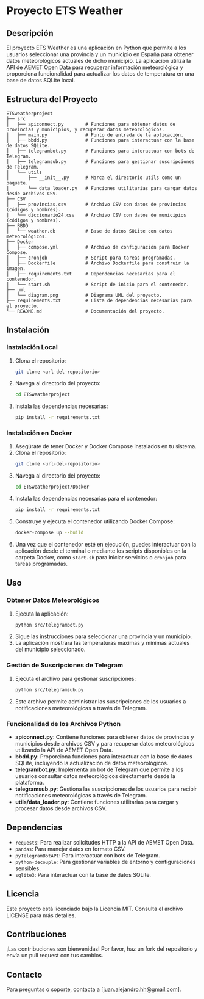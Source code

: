 # Proyecto ETS Weather

## Descripción
El proyecto ETS Weather es una aplicación en Python que permite a los usuarios seleccionar una provincia y un municipio en España para obtener datos meteorológicos actuales de dicho municipio. La aplicación utiliza la API de AEMET Open Data para recuperar información meteorológica y proporciona funcionalidad para actualizar los datos de temperatura en una base de datos SQLite local.

## Estructura del Proyecto
```
ETSweatherproject
├── src
│   ├── apiconnect.py        # Funciones para obtener datos de provincias y municipios, y recuperar datos meteorológicos.
│   ├── main.py              # Punto de entrada de la aplicación.
│   ├── bbdd.py              # Funciones para interactuar con la base de datos SQLite.
│   ├── telegrambot.py       # Funciones para interactuar con bots de Telegram.
│   ├── telegramsub.py       # Funciones para gestionar suscripciones de Telegram.
│   └── utils
│       ├── __init__.py      # Marca el directorio utils como un paquete.
│       └── data_loader.py   # Funciones utilitarias para cargar datos desde archivos CSV.
├── CSV
│   ├── provincias.csv       # Archivo CSV con datos de provincias (códigos y nombres).
│   └── diccionario24.csv    # Archivo CSV con datos de municipios (códigos y nombres).
├── BBDD
│   └── weather.db           # Base de datos SQLite con datos meteorológicos.
├── Docker
│   ├── compose.yml          # Archivo de configuración para Docker Compose.
│   ├── cronjob              # Script para tareas programadas.
│   ├── Dockerfile           # Archivo Dockerfile para construir la imagen.
│   ├── requirements.txt     # Dependencias necesarias para el contenedor.
│   └── start.sh             # Script de inicio para el contenedor.
├── uml
│   └── diagram.png          # Diagrama UML del proyecto.
├── requirements.txt         # Lista de dependencias necesarias para el proyecto.
└── README.md                # Documentación del proyecto.
```

## Instalación
### Instalación Local
1. Clona el repositorio:
   ```bash
   git clone <url-del-repositorio>
   ```
2. Navega al directorio del proyecto:
   ```bash
   cd ETSweatherproject
   ```
3. Instala las dependencias necesarias:
   ```bash
   pip install -r requirements.txt
   ```

### Instalación en Docker
1. Asegúrate de tener Docker y Docker Compose instalados en tu sistema.
2. Clona el repositorio:
   ```bash
   git clone <url-del-repositorio>
   ```
3. Navega al directorio del proyecto:
   ```bash
   cd ETSweatherproject/Docker
   ```
4. Instala las dependencias necesarias para el contenedor:
   ```bash
   pip install -r requirements.txt
   ```
5. Construye y ejecuta el contenedor utilizando Docker Compose:
   ```bash
   docker-compose up --build
   ```
6. Una vez que el contenedor esté en ejecución, puedes interactuar con la aplicación desde el terminal o mediante los scripts disponibles en la carpeta Docker, como `start.sh` para iniciar servicios o `cronjob` para tareas programadas.

## Uso
### Obtener Datos Meteorológicos
1. Ejecuta la aplicación:
   ```bash
   python src/telegrambot.py
   ```
2. Sigue las instrucciones para seleccionar una provincia y un municipio.
3. La aplicación mostrará las temperaturas máximas y mínimas actuales del municipio seleccionado.

### Gestión de Suscripciones de Telegram
1. Ejecuta el archivo para gestionar suscripciones:
   ```bash
   python src/telegramsub.py
   ```
2. Este archivo permite administrar las suscripciones de los usuarios a notificaciones meteorológicas a través de Telegram.

### Funcionalidad de los Archivos Python
- **apiconnect.py**: Contiene funciones para obtener datos de provincias y municipios desde archivos CSV y para recuperar datos meteorológicos utilizando la API de AEMET Open Data.
- **bbdd.py**: Proporciona funciones para interactuar con la base de datos SQLite, incluyendo la actualización de datos meteorológicos.
- **telegrambot.py**: Implementa un bot de Telegram que permite a los usuarios consultar datos meteorológicos directamente desde la plataforma.
- **telegramsub.py**: Gestiona las suscripciones de los usuarios para recibir notificaciones meteorológicas a través de Telegram.
- **utils/data_loader.py**: Contiene funciones utilitarias para cargar y procesar datos desde archivos CSV.

## Dependencias
- `requests`: Para realizar solicitudes HTTP a la API de AEMET Open Data.
- `pandas`: Para manejar datos en formato CSV.
- `pyTelegramBotAPI`: Para interactuar con bots de Telegram.
- `python-decouple`: Para gestionar variables de entorno y configuraciones sensibles.
- `sqlite3`: Para interactuar con la base de datos SQLite.

## Licencia
Este proyecto está licenciado bajo la Licencia MIT. Consulta el archivo LICENSE para más detalles.

## Contribuciones
¡Las contribuciones son bienvenidas! Por favor, haz un fork del repositorio y envía un pull request con tus cambios.

## Contacto
Para preguntas o soporte, contacta a [juan.alejandro.hh@gmail.com].